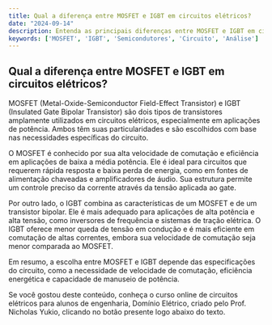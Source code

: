 ```yaml
---
title: Qual a diferença entre MOSFET e IGBT em circuitos elétricos?
date: "2024-09-14"
description: Entenda as principais diferenças entre MOSFET e IGBT em circuitos elétricos e suas aplicações.
keywords: ['MOSFET', 'IGBT', 'Semicondutores', 'Circuito', 'Análise']
---
```


## Qual a diferença entre MOSFET e IGBT em circuitos elétricos?

MOSFET (Metal-Oxide-Semiconductor Field-Effect Transistor) e IGBT (Insulated Gate Bipolar Transistor) são dois tipos de transistores amplamente utilizados em circuitos elétricos, especialmente em aplicações de potência. Ambos têm suas particularidades e são escolhidos com base nas necessidades específicas do circuito.

O MOSFET é conhecido por sua alta velocidade de comutação e eficiência em aplicações de baixa a média potência. Ele é ideal para circuitos que requerem rápida resposta e baixa perda de energia, como em fontes de alimentação chaveadas e amplificadores de áudio. Sua estrutura permite um controle preciso da corrente através da tensão aplicada ao gate.

Por outro lado, o IGBT combina as características de um MOSFET e de um transistor bipolar. Ele é mais adequado para aplicações de alta potência e alta tensão, como inversores de frequência e sistemas de tração elétrica. O IGBT oferece menor queda de tensão em condução e é mais eficiente em comutação de altas correntes, embora sua velocidade de comutação seja menor comparada ao MOSFET.

Em resumo, a escolha entre MOSFET e IGBT depende das especificações do circuito, como a necessidade de velocidade de comutação, eficiência energética e capacidade de manuseio de potência.

Se você gostou deste conteúdo, conheça o curso online de circuitos elétricos para alunos de engenharia, Domínio Elétrico, criado pelo Prof. Nicholas Yukio, clicando no botão presente logo abaixo do texto.
